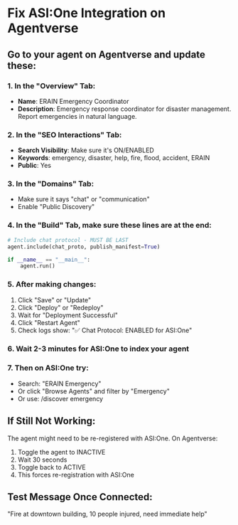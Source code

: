 # Fix ASI:One Integration on Agentverse

## Go to your agent on Agentverse and update these:

### 1. In the "Overview" Tab:
- **Name**: ERAIN Emergency Coordinator
- **Description**: Emergency response coordinator for disaster management. Report emergencies in natural language.

### 2. In the "SEO Interactions" Tab:
- **Search Visibility**: Make sure it's ON/ENABLED
- **Keywords**: emergency, disaster, help, fire, flood, accident, ERAIN
- **Public**: Yes

### 3. In the "Domains" Tab:
- Make sure it says "chat" or "communication"
- Enable "Public Discovery"

### 4. In the "Build" Tab, make sure these lines are at the end:
```python
# Include chat protocol - MUST BE LAST
agent.include(chat_proto, publish_manifest=True)

if __name__ == "__main__":
    agent.run()
```

### 5. After making changes:
1. Click "Save" or "Update"
2. Click "Deploy" or "Redeploy"
3. Wait for "Deployment Successful"
4. Click "Restart Agent"
5. Check logs show: "✅ Chat Protocol: ENABLED for ASI:One"

### 6. Wait 2-3 minutes for ASI:One to index your agent

### 7. Then on ASI:One try:
- Search: "ERAIN Emergency"
- Or click "Browse Agents" and filter by "Emergency"
- Or use: /discover emergency

## If Still Not Working:

The agent might need to be re-registered with ASI:One. On Agentverse:
1. Toggle the agent to INACTIVE
2. Wait 30 seconds
3. Toggle back to ACTIVE
4. This forces re-registration with ASI:One

## Test Message Once Connected:
"Fire at downtown building, 10 people injured, need immediate help"